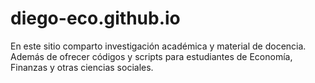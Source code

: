 # diego-eco.github.io

En este sitio comparto investigación académica y material de docencia. Además de ofrecer códigos y scripts para estudiantes de Economía, Finanzas y otras ciencias sociales.
